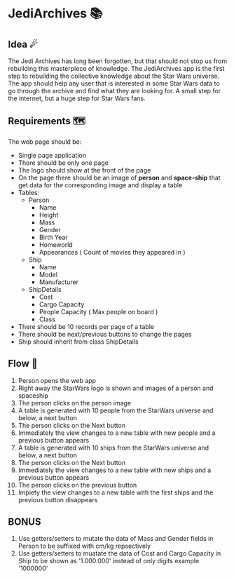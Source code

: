 # JediArchives 📚
## Idea ☄
The Jedi Archives has long been forgotten, but that should not stop us from rebuilding this masterpiece of knowledge. The JediArchives app is the first step to rebuilding the collective knowledge about the Star Wars universe. The app should help any user that is interested in some Star Wars data to go through the archive and find what they are looking for. A small step for the internet, but a huge step for Star Wars fans.
## Requirements 🗺
The web page should be:
* Single page application
* There should be only one page
* The logo should show at the front of the page
* On the page there should be an image of **person** and **space-ship** that get data for the corresponding image and display a table
* Tables:
  * Person
    * Name
    * Height
    * Mass
    * Gender
    * Birth Year
    * Homeworld
    * Appearances ( Count of movies they appeared in )
  * Ship
    * Name
    * Model
    * Manufacturer
  * ShipDetails
    * Cost
    * Cargo Capacity 
    * People Capacity ( Max people on board )
    * Class
* There should be 10 records per page of a table
* There should be next/previous buttons to change the pages
* Ship should inherit from class ShipDetails
## Flow 🌈
1. Person opens the web app
2. Right away the StarWars logo is shown and images of a person and spaceship
3. The person clicks on the person image
4. A table is generated with 10 people from the StarWars universe and below, a next button
5. The person clicks on the Next button
6. Immediately the view changes to a new table with new people and a previous button appears
7. A table is generated with 10 ships from the StarWars universe and below, a next button
8. The person clicks on the Next button
9. Immediately the view changes to a new table with new ships and a previous button appears
10. The person clicks on the previous button
11. Impiety the view changes to a new table with the first ships and the previous button disappears


## BONUS

1. Use getters/setters to mutate the data of Mass and Gender fields in Person to be suffixed with cm/kg repsectively
2. Use getters/setters to muatate the data of Cost and Cargo Capacity in Ship to be shown as '1.000.000' instead of only digits example '1000000'

